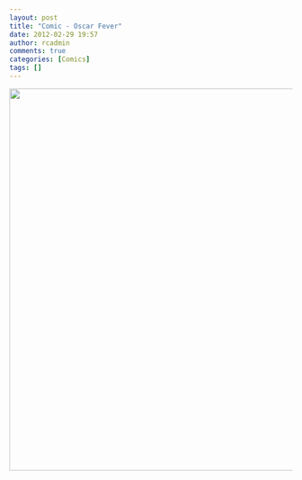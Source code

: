 ```yaml
---
layout: post
title: "Comic - Oscar Fever"
date: 2012-02-29 19:57
author: rcadmin
comments: true
categories: [Comics]
tags: []
---
```

<a href="http://bitsmack.com/comics/2012/02/29/comic-oscar-fever/" rel="attachment wp-att-2338"><img src="http://dl.bitsmack.com/uploads/2012/02/20120229.jpg" alt="" title="Why wasn't Tintin nominated for best animated film? This isn't even a joke I want to know." width="680" height="680" class="alignnone size-full wp-image-2338" /></a>
